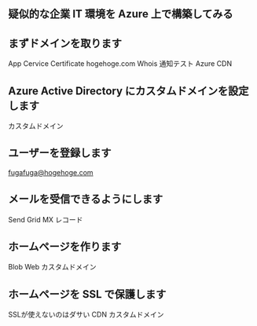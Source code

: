 ## 疑似的な企業 IT 環境を Azure 上で構築してみる

## まずドメインを取ります

App Cervice Certificate
hogehoge.com
Whois
通知テスト
Azure CDN

## Azure Active Directory にカスタムドメインを設定します

カスタムドメイン

## ユーザーを登録します

fugafuga@hogehoge.com

## メールを受信できるようにします

Send Grid
MX レコード

## ホームページを作ります

Blob Web
カスタムドメイン

## ホームページを SSL で保護します

SSLが使えないのはダサい
CDN カスタムドメイン

